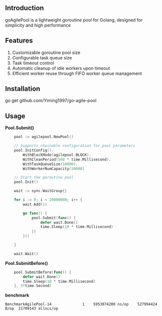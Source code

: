 ## Introduction
goAgilePool is a lightweight goroutine pool for Golang, designed for simplicity and high performance
## Features
1. Customizable goroutine pool size
2. Configurable task queue size
3. Task timeout control
4. Automatic cleanup of idle workers upon timeout
5. Efficient worker reuse through FIFO worker queue management

## Installation
go get github.com/Yiming1997/go-agile-pool

## Usage
**Pool.Submit()**
```go
    pool := agilepool.NewPool()

    // Supports chainable configuration for pool parameters  
	pool.InitConfig().             
		WithBlockMode(agilepool.BLOCK).
		WithCleanPeriod(500 * time.Millisecond).
		WithTaskQueueSize(10000).
		WithWorkerNumCapacity(20000)

    // Start the goroutine pool  
	pool.Init()                  

	wait := sync.WaitGroup{}

	for i := 0; i < 20000000; i++ {
		wait.Add(1)

		go func() {
			pool.Submit(func() {
				defer wait.Done()
				time.Sleep(10 * time.Millisecond)
			})
		}()

	}

	wait.Wait()
```

**Pool.SubmitBefore()**    
```go
	pool.SubmitBefore(func() {
		defer wait.Done()
		time.Sleep(10 * time.Millisecond)
	}, 5*time.Second)

```
**benchmark**    
```
BenchmarkAgilePool-14    	       1	5953874200 ns/op	527994424 B/op	21709143 allocs/op
```